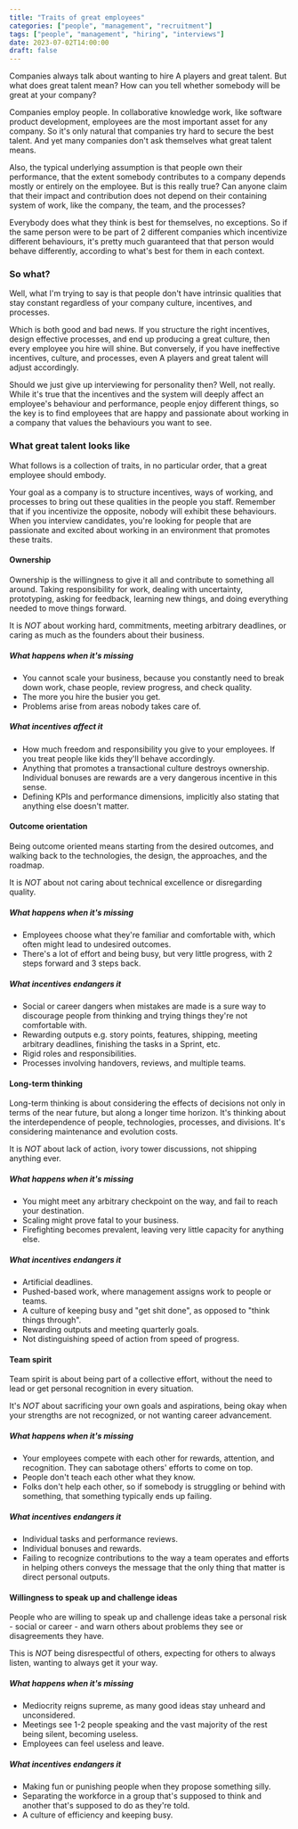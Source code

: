 ```yaml
---
title: "Traits of great employees"
categories: ["people", "management", "recruitment"]
tags: ["people", "management", "hiring", "interviews"]
date: 2023-07-02T14:00:00
draft: false
---
```


Companies always talk about wanting to hire A players and great talent. But what does great talent mean? How can you tell whether somebody will be great at your company? 

Companies employ people. In collaborative knowledge work, like software product development, employees are the most important asset for any company. So it's only natural that companies try hard to secure the best talent. And yet many companies don't ask themselves what great talent means.

Also, the typical underlying assumption is that people own their performance, that the extent somebody contributes to a company depends mostly or entirely on the employee. But is this really true? Can anyone claim that their impact and contribution does not depend on their containing system of work, like the company, the team, and the processes?

Everybody does what they think is best for themselves, no exceptions. So if the same person were to be part of 2 different companies which incentivize different behaviours, it's pretty much guaranteed that that person would behave differently, according to what's best for them in each context.

### So what?

Well, what I'm trying to say is that people don't have intrinsic qualities that stay constant regardless of your company culture, incentives, and processes.

Which is both good and bad news. If you structure the right incentives, design effective processes, and end up producing a great culture, then every employee you hire will shine. But conversely, if you have ineffective incentives, culture, and processes, even A players and great talent will adjust accordingly.

Should we just give up interviewing for personality then? Well, not really. While it's true that the incentives and the system will deeply affect an employee's behaviour and performance, people enjoy different things, so the key is to find employees that are happy and passionate about working in a company that values the behaviours you want to see.

### What great talent looks like

What follows is a collection of traits, in no particular order, that a great employee should embody.

Your goal as a company is to structure incentives, ways of working, and processes to bring out these qualities in the people you staff. Remember that if you incentivize the opposite, nobody will exhibit these behaviours.
When you interview candidates, you're looking for people that are passionate and excited about working in an environment that promotes these traits.

#### Ownership

Ownership is the willingness to give it all and contribute to something all around. Taking responsibility for work, dealing with uncertainty, prototyping, asking for feedback, learning new things, and doing everything needed to move things forward.

It is *NOT* about working hard, commitments, meeting arbitrary deadlines, or caring as much as the founders about their business.

##### What happens when it's missing

- You cannot scale your business, because you constantly need to break down work, chase people, review progress, and check quality.
- The more you hire the busier you get.
- Problems arise from areas nobody takes care of. 

##### What incentives affect it

- How much freedom and responsibility you give to your employees. If you treat people like kids they'll behave accordingly.
- Anything that promotes a transactional culture destroys ownership. Individual bonuses are rewards are a very dangerous incentive in this sense.
- Defining KPIs and performance dimensions, implicitly also stating that anything else doesn't matter.

#### Outcome orientation

Being outcome oriented means starting from the desired outcomes, and walking back to the technologies, the design, the approaches, and the roadmap.

It is *NOT* about not caring about technical excellence or disregarding quality. 

##### What happens when it's missing

- Employees choose what they're familiar and comfortable with, which often might lead to undesired outcomes.
- There's a lot of effort and being busy, but very little progress, with 2 steps forward and 3 steps back.

##### What incentives endangers it

- Social or career dangers when mistakes are made is a sure way to discourage people from thinking and trying things they're not comfortable with.
- Rewarding outputs e.g. story points, features, shipping, meeting arbitrary deadlines, finishing the tasks in a Sprint, etc.
- Rigid roles and responsibilities.
- Processes involving handovers, reviews, and multiple teams. 

#### Long-term thinking

Long-term thinking is about considering the effects of decisions not only in terms of the near future, but along a longer time horizon. It's thinking about the interdependence of people, technologies, processes, and divisions. It's considering maintenance and evolution costs.

It is *NOT* about lack of action, ivory tower discussions, not shipping anything ever.

##### What happens when it's missing

- You might meet any arbitrary checkpoint on the way, and fail to reach your destination.
- Scaling might prove fatal to your business.
- Firefighting becomes prevalent, leaving very little capacity for anything else.

##### What incentives endangers it

- Artificial deadlines.
- Pushed-based work, where management assigns work to people or teams.
- A culture of keeping busy and "get shit done", as opposed to "think things through".
- Rewarding outputs and meeting quarterly goals.
- Not distinguishing speed of action from speed of progress.

#### Team spirit

Team spirit is about being part of a collective effort, without the need to lead or get personal recognition in every situation.

It's *NOT* about sacrificing your own goals and aspirations, being okay when your strengths are not recognized, or not wanting career advancement.

##### What happens when it's missing

- Your employees compete with each other for rewards, attention, and recognition. They can sabotage others' efforts to come on top.
- People don't teach each other what they know.
- Folks don't help each other, so if somebody is struggling or behind with something, that something typically ends up failing.

##### What incentives endangers it

- Individual tasks and performance reviews.
- Individual bonuses and rewards.
- Failing to recognize contributions to the way a team operates and efforts in helping others conveys the message that the only thing that matter is direct personal outputs.

#### Willingness to speak up and challenge ideas

People who are willing to speak up and challenge ideas take a personal risk - social or career - and warn others about problems they see or disagreements they have.

This is *NOT* being disrespectful of others, expecting for others to always listen, wanting to always get it your way.

##### What happens when it's missing

- Mediocrity reigns supreme, as many good ideas stay unheard and unconsidered.
- Meetings see 1-2 people speaking and the vast majority of the rest being silent, becoming useless.
- Employees can feel useless and leave.

##### What incentives endangers it

- Making fun or punishing people when they propose something silly.
- Separating the workforce in a group that's supposed to think and another that's supposed to do as they're told.
- A culture of efficiency and keeping busy. 